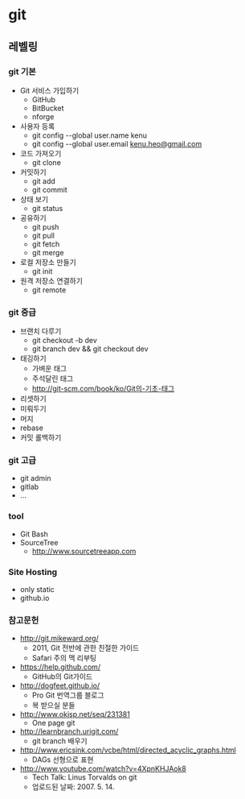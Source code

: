 # git
## 레벨링
### git 기본
* Git 서비스 가입하기
  * GitHub
  * BitBucket
  * nforge
* 사용자 등록
  * git config --global user.name kenu
  * git config --global user.email kenu.heo@gmail.com
* 코드 가져오기
  * git clone
* 커밋하기
  * git add
  * git commit
* 상태 보기
  * git status
* 공유하기
  * git push
  * git pull
  * git fetch
  * git merge
* 로컬 저장소 만들기
  * git init
* 원격 저장소 연결하기
  * git remote

### git 중급
* 브랜치 다루기
  * git checkout -b dev
  * git branch dev && git checkout dev
* 태깅하기
  * 가벼운 태그
  * 주석달린 태그
  * http://git-scm.com/book/ko/Git의-기초-태그
* 리셋하기
* 미뤄두기
* 머지
* rebase
* 커밋 롤백하기

### git 고급
* git admin
* gitlab
* …

### tool
* Git Bash
* SourceTree
  * http://www.sourcetreeapp.com

### Site Hosting
* only static
* github.io


### 참고문헌
* http://git.mikeward.org/
  * 2011, Git 전반에 관한 친절한 가이드
  * Safari 주의 맥 리부팅
* https://help.github.com/
  * GitHub의 Git가이드
* http://dogfeet.github.io/
  * Pro Git 번역그룹 블로그
  * 복 받으실 분들
* http://www.okjsp.net/seq/231381
  * One page git
* http://learnbranch.urigit.com/
  * git branch 배우기
* http://www.ericsink.com/vcbe/html/directed_acyclic_graphs.html
  * DAGs 선형으로 표현
* http://www.youtube.com/watch?v=4XpnKHJAok8
  * Tech Talk: Linus Torvalds on git
  * 업로드된 날짜: 2007. 5. 14.
